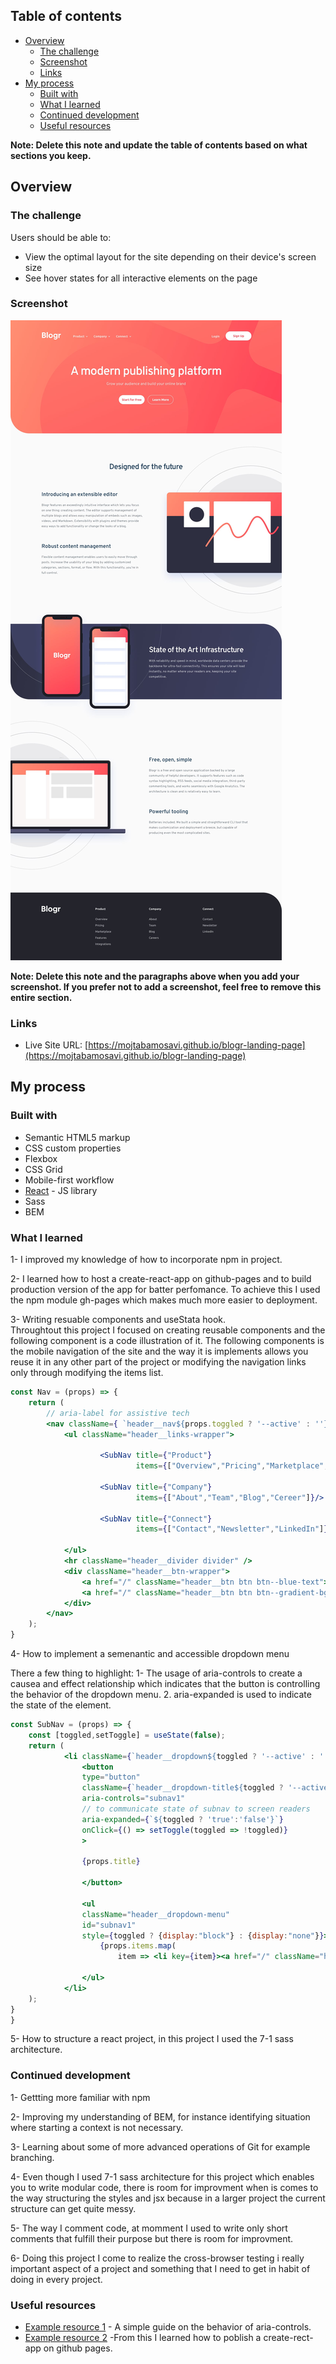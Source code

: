 
## Table of contents

- [Overview](#overview)
  - [The challenge](#the-challenge)
  - [Screenshot](#screenshot)
  - [Links](#links)
- [My process](#my-process)
  - [Built with](#built-with)
  - [What I learned](#what-i-learned)
  - [Continued development](#continued-development)
  - [Useful resources](#useful-resources)


**Note: Delete this note and update the table of contents based on what sections you keep.**

## Overview

### The challenge

Users should be able to:

- View the optimal layout for the site depending on their device's screen size
- See hover states for all interactive elements on the page

### Screenshot

![](./design/desktop-design.jpg)


**Note: Delete this note and the paragraphs above when you add your screenshot. If you prefer not to add a screenshot, feel free to remove this entire section.**

### Links

- Live Site URL: [https://mojtabamosavi.github.io/blogr-landing-page](https://mojtabamosavi.github.io/blogr-landing-page)

## My process

### Built with

- Semantic HTML5 markup
- CSS custom properties
- Flexbox
- CSS Grid
- Mobile-first workflow
- [React](https://reactjs.org/) - JS library
- Sass
- BEM


### What I learned

1- I improved my knowledge of how to incorporate npm in project.

2- I learned how to host a create-react-app on github-pages and to build production version of the app for batter perfomance. To achieve this I used the npm module gh-pages which makes much more easier to deployment.

3- Writing resuable components and useStata hook.  
  Throughtout this project I focused on creating reusable components and the following component is a code illustration of it. The following components is the mobile navigation    of the site and the way it is implements allows you reuse it in any other part of the project or modifying the navigation links only through modifying the items list.
```jsx 
const Nav = (props) => {
    return (
        // aria-label for assistive tech
        <nav className={ `header__nav${props.toggled ? '--active' : ''}` }aria-label="navigation">
            <ul className="header__links-wrapper">
            
                    <SubNav title={"Product"} 
                            items={["Overview","Pricing","Marketplace","Features","Integrations"]}/>
                            
                    <SubNav title={"Company"} 
                            items={["About","Team","Blog","Cereer"]}/>

                    <SubNav title={"Connect"} 
                            items={["Contact","Newsletter","LinkedIn"]}/>

            </ul>
            <hr className="header__divider divider" />
            <div className="header__btn-wrapper">
                <a href="/" className="header__btn btn btn--blue-text">Login</a>
                <a href="/" className="header__btn btn btn--gradient-bg">  Sign Up</a>
            </div>
        </nav>
    );
}
```
4- How to implement a semenantic and accessible dropdown menu 
  
  There a few thing to highlight:
    1- The usage of aria-controls to create a causea and effect relationship which indicates that the button is controlling the behavior of the dropdown menu.
    2. aria-expanded is used to indicate the state of the element.

```jsx
const SubNav = (props) => {
    const [toggled,setToggle] = useState(false);
    return (
            <li className={`header__dropdown${toggled ? '--active' : ''}`}>
                <button 
                type="button" 
                className={`header__dropdown-title${toggled ? '--active' : ''}`}
                aria-controls="subnav1"
                // to communicate state of subnav to screen readers
                aria-expanded={`${toggled ? 'true':'false'}`}
                onClick={() => setToggle(toggled => !toggled)}
                >   

                {props.title}
                
                </button>

                <ul 
                className="header__dropdown-menu" 
                id="subnav1" 
                style={toggled ? {display:"block"} : {display:"none"}}>
                    {props.items.map( 
                        item => <li key={item}><a href="/" className="header__dropdown-link" >{item}</a></li>)}
    
                </ul>
            </li>
    );
}
}
```
5- How to structure a react project, in this project I used the 7-1 sass architecture. 


### Continued development

1- Gettting more familiar with npm

2- Improving my understanding of BEM, for instance identifying situation where starting a context is not necessary.

3- Learning about some of more advanced operations of Git for example branching.

4- Even though I used 7-1 sass architecture for this project which enables you to write modular code, there is room for improvment when is comes to the way structuring the styles and jsx because in a larger project the current structure can get quite messy.

5- The way I comment code, at momment I used to write only short comments that fulfill their purpose but there is room for improvment.

6- Doing this project I come to realize the cross-browser testing i really important aspect of a project and something that I need to get in habit of doing in every project.

### Useful resources

- [Example resource 1](https://tink.uk/using-the-aria-controls-attribute/) - A simple guide on the behavior of aria-controls.
- [Example resource 2](https://create-react-app.dev/docs/deployment/#github-pages-https-pagesgithubcom) -From this I learned how to poblish a create-rect-app on github pages.



